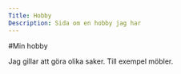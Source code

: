 ```yaml
---
Title: Hobby
Description: Sida om en hobby jag har
---
```


#Min hobby

Jag gillar att göra olika saker. Till exempel möbler.